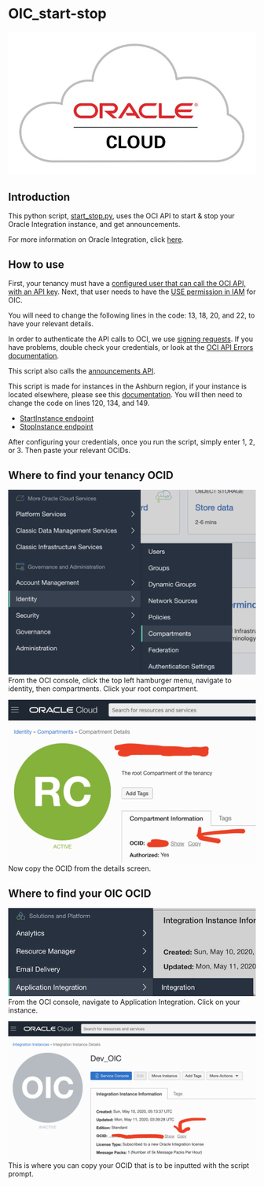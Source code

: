 # OIC_start-stop

<p align="center">
  <img src="https://github.com/GaryHostt/OIC_start-stop/blob/master/2.jpg?raw=true" alt="OIC"/>
</p>

## Introduction

This python script, [start_stop.py](https://github.com/GaryHostt/OIC_start-stop/blob/master/start_stop.py), uses the OCI API to start & stop your Oracle Integration instance, and get announcements.

For more information on Oracle Integration, click [here](https://garyhostt.github.io/Oracle_Integration/).

## How to use

First, your tenancy must have a [configured user that can call the OCI API, with an API key](https://docs.cloud.oracle.com/en-us/iaas/Content/API/Concepts/apisigningkey.htm). Next, that user needs to have the [USE permission in IAM](https://docs.oracle.com/en/cloud/paas/integration-cloud/oracle-integration-oci/iam-policy-permissions.html) for OIC.

You will need to change the following lines in the code: 13, 18, 20, and 22, to have your relevant details.

In order to authenticate the API calls to OCI, we use [signing requests](https://docs.cloud.oracle.com/en-us/iaas/Content/API/Concepts/signingrequests.htm). If you have problems, double check your credentials, or look at the [OCI API Errors documentation](https://docs.cloud.oracle.com/en-us/iaas/Content/API/References/apierrors.htm).

This script also calls the [announcements API](https://docs.cloud.oracle.com/en-us/iaas/api/#/en/announcements/0.0.1/).

This script is made for instances in the Ashburn region, if your instance is located elsewhere, please see this [documentation](https://docs.cloud.oracle.com/en-us/iaas/api/#/en/integration/20190131/). You will then need to change the code on lines 120, 134, and 149.
- [StartInstance endpoint](https://docs.cloud.oracle.com/en-us/iaas/api/#/en/integration/20190131/IntegrationInstance/StartIntegrationInstance)
- [StopInstance endpoint](https://docs.cloud.oracle.com/en-us/iaas/api/#/en/integration/20190131/IntegrationInstance/StopIntegrationInstance)

After configuring your credentials, once you run the script, simply enter 1, 2, or 3. Then paste your relevant OCIDs.

## Where to find your tenancy OCID

![](5.png)
From the OCI console, click the top left hamburger menu, navigate to identity, then compartments. Click your root compartment.

![](6.png)
Now copy the OCID from the details screen.

## Where to find your OIC OCID

![](3.png)
From the OCI console, navigate to Application Integration. Click on your instance. 

![](4.png)
This is where you can copy your OCID that is to be inputted with the script prompt. 



